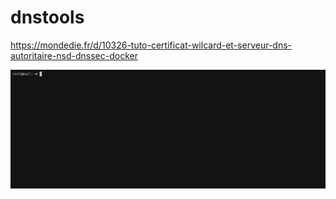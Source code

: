 # dnstools


https://mondedie.fr/d/10326-tuto-certificat-wilcard-et-serveur-dns-autoritaire-nsd-dnssec-docker


![alt-text](https://github.com/laster13/dnstools/blob/master/demo.gif)
